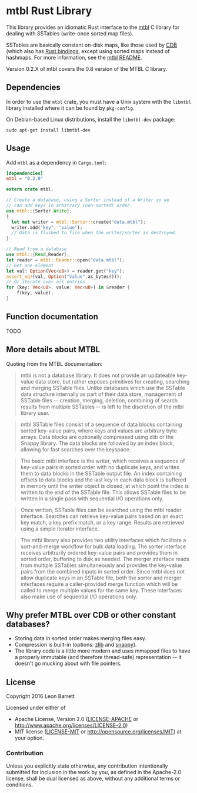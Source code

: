 # mtbl Rust Library

This library provides an idiomatic Rust interface to the
[mtbl](https://github.com/farsightsec/mtbl) C library for dealing with
SSTables (write-once sorted map files).

SSTables are basically constant on-disk maps, like those used by
[CDB](http://www.corpit.ru/mjt/tinycdb.html) (which also has [Rust
bindings](https://github.com/andrew-d/tinycdb-rs), except using sorted maps
instead of hashmaps. For more information, see the [mtbl
README](https://github.com/farsightsec/mtbl).

Version 0.2.X of mtbl covers the 0.8 version of the MTBL C library.

## Dependencies

In order to use the `mtbl` crate, you must have a Unix system with the
`libmtbl` library installed where it can be found by `pkg-config`.

On Debian-based Linux distributions, install the `libmtbl-dev` package:

```
sudo apt-get install libmtbl-dev
```

## Usage

Add `mtbl` as a dependency in `Cargo.toml`:

```toml
[dependencies]
mtbl = "0.2.0"
```

```rust
extern crate mtbl;

// Create a database, using a Sorter instead of a Writer so we
// can add keys in arbitrary (non-sorted) order.
use mtbl::{Sorter,Write};
{
  let mut writer = mtbl::Sorter::create("data.mtbl");
  writer.add("key", "value");
  // Data is flushed to file when the writer/sorter is destroyed.
}

// Read from a database
use mtbl::{Read,Reader};
let reader = mtbl::Reader::open("data.mtbl");
// Get one element
let val: Option(Vec<u8>) = reader.get("key");
assert_eq!(val, Option("value".as_bytes()));
// Or iterate over all entries
for (key: Vec<u8>, value: Vec<u8>) in &reader {
    f(key, value);
}
```

## Function documentation

TODO

## More details about MTBL

Quoting from the MTBL documentation:

> mtbl is not a database library. It does not provide an updateable
> key-value data store, but rather exposes primitives for creating,
> searching and merging SSTable files. Unlike databases which use the
> SSTable data structure internally as part of their data store, management
> of SSTable files -- creation, merging, deletion, combining of search
> results from multiple SSTables -- is left to the discretion of the mtbl
> library user.

> mtbl SSTable files consist of a sequence of data blocks containing sorted
> key-value pairs, where keys and values are arbitrary byte arrays. Data
> blocks are optionally compressed using zlib or the Snappy library. The
> data blocks are followed by an index block, allowing for fast searches
> over the keyspace.

> The basic mtbl interface is the writer, which receives a sequence of
> key-value pairs in sorted order with no duplicate keys, and writes them
> to data blocks in the SSTable output file. An index containing offsets to
> data blocks and the last key in each data block is buffered in memory
> until the writer object is closed, at which point the index is written to
> the end of the SSTable file. This allows SSTable files to be written in a
> single pass with sequential I/O operations only.

> Once written, SSTable files can be searched using the mtbl reader
> interface. Searches can retrieve key-value pairs based on an exact key
> match, a key prefix match, or a key range. Results are retrieved using a
> simple iterator interface.

> The mtbl library also provides two utility interfaces which facilitate a
> sort-and-merge workflow for bulk data loading. The sorter interface
> receives arbitrarily ordered key-value pairs and provides them in sorted
> order, buffering to disk as needed. The merger interface reads from
> multiple SSTables simultaneously and provides the key-value pairs from
> the combined inputs in sorted order. Since mtbl does not allow duplicate
> keys in an SSTable file, both the sorter and merger interfaces require a
> caller-provided merge function which will be called to merge multiple
> values for the same key. These interfaces also make use of sequential I/O
> operations only.

## Why prefer MTBL over CDB or other constant databases?

* Storing data in sorted order makes merging files easy.
* Compression is built-in (options: [zlib](http://www.zlib.net/) and
  [snappy](https://github.com/google/snappy)).
* The library code is a little more modern and uses mmapped files to have
  a properly immutable (and therefore thread-safe) representation -- it
  doesn't go mucking about with file pointers.

## License

Copyright 2016 Leon Barrett

Licensed under either of
 * Apache License, Version 2.0 ([LICENSE-APACHE](LICENSE-APACHE) or http://www.apache.org/licenses/LICENSE-2.0)
 * MIT license ([LICENSE-MIT](LICENSE-MIT) or http://opensource.org/licenses/MIT)
at your option.

### Contribution

Unless you explicitly state otherwise, any contribution intentionally submitted
for inclusion in the work by you, as defined in the Apache-2.0 license, shall be dual licensed as above, without any
additional terms or conditions.

